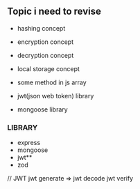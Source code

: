 <!-- date - 18/8/24   -->

## Topic i need to revise

-   hashing concept
-   encryption concept
-   decryption concept
-   local storage concept

-   some method in js array

-   jwt(json web token) library
-   mongoose library

### LIBRARY

-   express
-   mongoose
-   jwt\*\*
-   zod

// JWT
jwt generate =>
jwt decode
jwt verify
